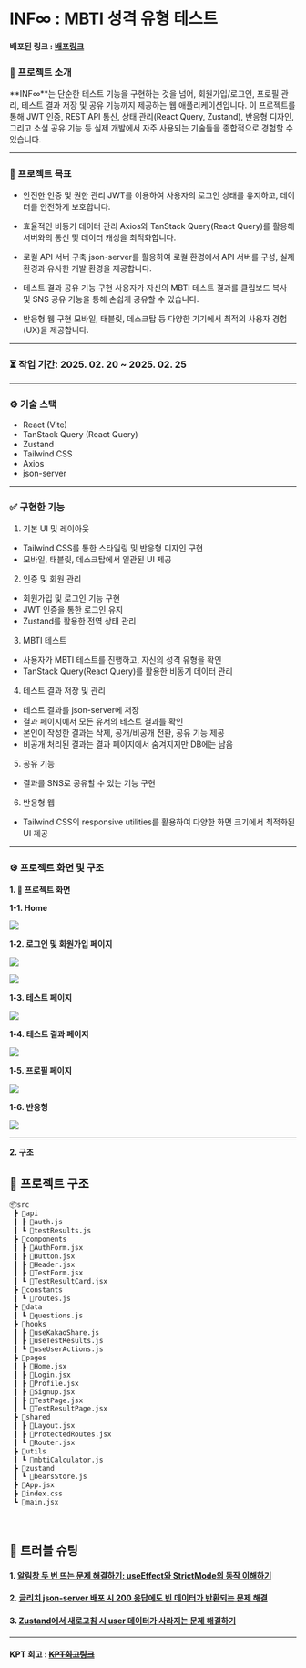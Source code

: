 #  INF∞ : MBTI 성격 유형 테스트

#### 배포된 링크 : [배포링크](https://mbti-test-app-xi.vercel.app/)

### 💬 프로젝트 소개
**INF∞**는 단순한 테스트 기능을 구현하는 것을 넘어, 회원가입/로그인, 프로필 관리, 테스트 결과 저장 및 공유 기능까지 제공하는 웹 애플리케이션입니다.
이 프로젝트를 통해 JWT 인증, REST API 통신, 상태 관리(React Query, Zustand), 반응형 디자인, 그리고 소셜 공유 기능 등 실제 개발에서 자주 사용되는 기술들을 종합적으로 경험할 수 있습니다.

<hr>

### 🎯 프로젝트 목표
- 안전한 인증 및 권한 관리
JWT를 이용하여 사용자의 로그인 상태를 유지하고, 데이터를 안전하게 보호합니다.

- 효율적인 비동기 데이터 관리
Axios와 TanStack Query(React Query)를 활용해 서버와의 통신 및 데이터 캐싱을 최적화합니다.

- 로컬 API 서버 구축
json-server를 활용하여 로컬 환경에서 API 서버를 구성, 실제 환경과 유사한 개발 환경을 제공합니다.

- 테스트 결과 공유 기능 구현
사용자가 자신의 MBTI 테스트 결과를 클립보드 복사 및 SNS 공유 기능을 통해 손쉽게 공유할 수 있습니다.

- 반응형 웹 구현
모바일, 태블릿, 데스크탑 등 다양한 기기에서 최적의 사용자 경험(UX)을 제공합니다.

<hr>

 ### **⏳ 작업 기간**: 2025. 02. 20 ~ 2025. 02. 25

<hr>

 ### ⚙️ 기술 스택
 
 - React (Vite)
 - TanStack Query (React Query) 
 - Zustand
 - Tailwind CSS
 - Axios
 - json-server

<hr>

### ✅ 구현한 기능

1. 기본 UI 및 레이아웃

- Tailwind CSS를 통한 스타일링 및 반응형 디자인 구현
- 모바일, 태블릿, 데스크탑에서 일관된 UI 제공

2. 인증 및 회원 관리

- 회원가입 및 로그인 기능 구현
- JWT 인증을 통한 로그인 유지
- Zustand를 활용한 전역 상태 관리

3. MBTI 테스트

- 사용자가 MBTI 테스트를 진행하고, 자신의 성격 유형을 확인
- TanStack Query(React Query)를 활용한 비동기 데이터 관리

4. 테스트 결과 저장 및 관리

- 테스트 결과를 json-server에 저장
- 결과 페이지에서 모든 유저의 테스트 결과를 확인
- 본인이 작성한 결과는 삭제, 공개/비공개 전환, 공유 기능 제공
- 비공개 처리된 결과는 결과 페이지에서 숨겨지지만 DB에는 남음

5. 공유 기능

- 결과를 SNS로 공유할 수 있는 기능 구현

6. 반응형 웹

- Tailwind CSS의 responsive utilities를 활용하여 다양한 화면 크기에서 최적화된 UI 제공

<hr>

### ⚙ 프로젝트 화면 및 구조

**1. 🚀 프로젝트 화면**

**1-1. Home**

![](https://velog.velcdn.com/images/verdantgreeny/post/2c010426-4433-4f68-b49e-08deddec1361/image.gif)



**1-2. 로그인 및 회원가입 페이지**

![](https://velog.velcdn.com/images/verdantgreeny/post/2f33477b-dc81-4d00-a861-db10649a80f3/image.png)

![](https://velog.velcdn.com/images/verdantgreeny/post/912f801d-2e03-46c4-9526-e29328ecd4a9/image.png)


**1-3. 테스트 페이지**

![](https://velog.velcdn.com/images/verdantgreeny/post/8d25700a-209c-4e6b-bc91-caebeac363ed/image.gif)


**1-4. 테스트 결과 페이지**

![](https://velog.velcdn.com/images/verdantgreeny/post/329f41b2-f37f-4d04-9da9-f343d7befa8d/image.gif)

**1-5. 프로필 페이지**

![](https://velog.velcdn.com/images/verdantgreeny/post/430d16f4-49a5-47df-9086-bd30b2a6e22e/image.gif)

**1-6. 반응형**

![](https://velog.velcdn.com/images/verdantgreeny/post/b83232ce-0a74-4c18-b89f-c22496dd3f47/image.gif)


<hr>

**2. 구조** <br />
## 📁 프로젝트 구조
```markdown
📦src
 ┣ 📂api
 ┃ ┣ 📜auth.js
 ┃ ┗ 📜testResults.js
 ┣ 📂components
 ┃ ┣ 📜AuthForm.jsx
 ┃ ┣ 📜Button.jsx
 ┃ ┣ 📜Header.jsx
 ┃ ┣ 📜TestForm.jsx
 ┃ ┗ 📜TestResultCard.jsx
 ┣ 📂constants
 ┃ ┗ 📜routes.js
 ┣ 📂data
 ┃ ┗ 📜questions.js
 ┣ 📂hooks
 ┃ ┣ 📜useKakaoShare.js
 ┃ ┣ 📜useTestResults.js
 ┃ ┗ 📜useUserActions.js
 ┣ 📂pages
 ┃ ┣ 📜Home.jsx
 ┃ ┣ 📜Login.jsx
 ┃ ┣ 📜Profile.jsx
 ┃ ┣ 📜Signup.jsx
 ┃ ┣ 📜TestPage.jsx
 ┃ ┗ 📜TestResultPage.jsx
 ┣ 📂shared
 ┃ ┣ 📜Layout.jsx
 ┃ ┣ 📜ProtectedRoutes.jsx
 ┃ ┗ 📜Router.jsx
 ┣ 📂utils
 ┃ ┗ 📜mbtiCalculator.js
 ┣ 📂zustand
 ┃ ┗ 📜bearsStore.js
 ┣ 📜App.jsx
 ┣ 📜index.css
 ┗ 📜main.jsx

```



<br />

## 🚀 트러블 슈팅
#### 1. [알림창 두 번 뜨는 문제 해결하기: useEffect와 StrictMode의 동작 이해하기](https://velog.io/@verdantgreeny/알림창-두-번-뜨는-문제-해결하기-useEffect와-StrictMode의-동작-이해하기)

#### 2. [글리치 json-server 배포 시 200 응답에도 빈 데이터가 반환되는 문제 해결](https://velog.io/@verdantgreeny/글리치-json-server-배포-시-200-응답에도-빈-데이터가-반환되는-문제-해결) 

#### 3. [Zustand에서 새로고침 시 user 데이터가 사라지는 문제 해결하기](https://velog.io/@verdantgreeny/Zustand에서-새로고침-시-user-데이터가-사라지는-문제-해결하기)

<hr>

#### KPT 회고 : ~~[KPT회고링크]()~~